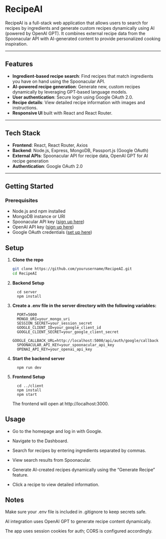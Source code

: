 # RecipeAI

RecipeAI is a full-stack web application that allows users to search for recipes by ingredients and generate custom recipes dynamically using AI (powered by OpenAI GPT). It combines external recipe data from the Spoonacular API with AI-generated content to provide personalized cooking inspiration.

---

## Features

- **Ingredient-based recipe search**: Find recipes that match ingredients you have on hand using the Spoonacular API.
- **AI-powered recipe generation**: Generate new, custom recipes dynamically by leveraging GPT-based language models.
- **User authentication**: Secure login using Google OAuth 2.0.
- **Recipe details**: View detailed recipe information with images and instructions.
- **Responsive UI** built with React and React Router.

---

## Tech Stack

- **Frontend**: React, React Router, Axios
- **Backend**: Node.js, Express, MongoDB, Passport.js (Google OAuth)
- **External APIs**: Spoonacular API for recipe data, OpenAI GPT for AI recipe generation
- **Authentication**: Google OAuth 2.0

---

## Getting Started

### Prerequisites

- Node.js and npm installed
- MongoDB instance or URI
- Spoonacular API key ([sign up here](https://spoonacular.com/food-api))
- OpenAI API key ([sign up here](https://platform.openai.com/signup))
- Google OAuth credentials ([set up here](https://console.cloud.google.com/apis/credentials))

## Setup

1. **Clone the repo**

   ```bash
   git clone https://github.com/yourusername/RecipeAI.git
   cd RecipeAI

2. **Backend Setup**

         cd server
         npm install

3. **Create a .env file in the server directory with the following variables:**

         PORT=5000
         MONGO_URI=your_mongo_uri
         SESSION_SECRET=your_session_secret
         GOOGLE_CLIENT_ID=your_google_client_id
         GOOGLE_CLIENT_SECRET=your_google_client_secret
         GOOGLE_CALLBACK_URL=http://localhost:5000/api/auth/google/callback
         SPOONACULAR_API_KEY=your_spoonacular_api_key
         OPENAI_API_KEY=your_openai_api_key

4. **Start the backend server**

         npm run dev

5. **Frontend Setup**

         cd ../client
         npm install
         npm start

   The frontend will open at http://localhost:3000.

## Usage
- Go to the homepage and log in with Google.

- Navigate to the Dashboard.

- Search for recipes by entering ingredients separated by commas.

- View search results from Spoonacular.

- Generate AI-created recipes dynamically using the “Generate Recipe” feature.

- Click a recipe to view detailed information.


## Notes
Make sure your .env file is included in .gitignore to keep secrets safe.

AI integration uses OpenAI GPT to generate recipe content dynamically.

The app uses session cookies for auth; CORS is configured accordingly.



